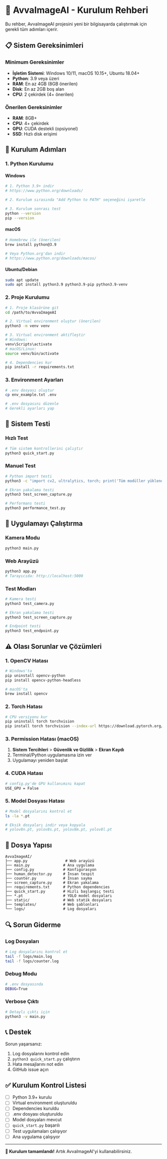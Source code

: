 # 🚀 AvvaImageAI - Kurulum Rehberi

Bu rehber, AvvaImageAI projesini yeni bir bilgisayarda çalıştırmak için gerekli tüm adımları içerir.

## 📋 Sistem Gereksinimleri

### Minimum Gereksinimler
- **İşletim Sistemi**: Windows 10/11, macOS 10.15+, Ubuntu 18.04+
- **Python**: 3.9 veya üzeri
- **RAM**: En az 4GB (8GB önerilen)
- **Disk**: En az 2GB boş alan
- **CPU**: 2 çekirdek (4+ önerilen)

### Önerilen Gereksinimler
- **RAM**: 8GB+
- **CPU**: 4+ çekirdek
- **GPU**: CUDA destekli (opsiyonel)
- **SSD**: Hızlı disk erişimi

## 🔧 Kurulum Adımları

### 1. Python Kurulumu

#### Windows
```bash
# 1. Python 3.9+ indir
# https://www.python.org/downloads/

# 2. Kurulum sırasında "Add Python to PATH" seçeneğini işaretle

# 3. Kurulum sonrası test
python --version
pip --version
```

#### macOS
```bash
# Homebrew ile (önerilen)
brew install python@3.9

# Veya Python.org'dan indir
# https://www.python.org/downloads/macos/
```

#### Ubuntu/Debian
```bash
sudo apt update
sudo apt install python3.9 python3.9-pip python3.9-venv
```

### 2. Proje Kurulumu

```bash
# 1. Proje klasörüne git
cd /path/to/AvvaImageAI

# 2. Virtual environment oluştur (önerilen)
python3 -m venv venv

# 3. Virtual environment aktifleştir
# Windows:
venv\Scripts\activate
# macOS/Linux:
source venv/bin/activate

# 4. Dependencies kur
pip install -r requirements.txt
```

### 3. Environment Ayarları

```bash
# .env dosyası oluştur
cp env_example.txt .env

# .env dosyasını düzenle
# Gerekli ayarları yap
```

## 🧪 Sistem Testi

### Hızlı Test
```bash
# Tüm sistem kontrollerini çalıştır
python3 quick_start.py
```

### Manuel Test
```bash
# Python import testi
python3 -c "import cv2, ultralytics, torch; print('Tüm modüller yüklendi!')"

# Ekran yakalama testi
python3 test_screen_capture.py

# Performans testi
python3 performance_test.py
```

## 🚀 Uygulamayı Çalıştırma

### Kamera Modu
```bash
python3 main.py
```

### Web Arayüzü
```bash
python3 app.py
# Tarayıcıda: http://localhost:5000
```

### Test Modları
```bash
# Kamera testi
python3 test_camera.py

# Ekran yakalama testi
python3 test_screen_capture.py

# Endpoint testi
python3 test_endpoint.py
```

## ⚠️ Olası Sorunlar ve Çözümleri

### 1. OpenCV Hatası
```bash
# Windows'ta
pip uninstall opencv-python
pip install opencv-python-headless

# macOS'ta
brew install opencv
```

### 2. Torch Hatası
```bash
# CPU versiyonu kur
pip uninstall torch torchvision
pip install torch torchvision --index-url https://download.pytorch.org/whl/cpu
```

### 3. Permission Hatası (macOS)
1. **Sistem Tercihleri** > **Güvenlik ve Gizlilik** > **Ekran Kaydı**
2. Terminal/Python uygulamasına izin ver
3. Uygulamayı yeniden başlat

### 4. CUDA Hatası
```bash
# config.py'de GPU kullanımını kapat
USE_GPU = False
```

### 5. Model Dosyası Hatası
```bash
# Model dosyalarını kontrol et
ls -la *.pt

# Eksik dosyaları indir veya kopyala
# yolov8n.pt, yolov8s.pt, yolov8m.pt, yolov8l.pt
```

## 📁 Dosya Yapısı

```
AvvaImageAI/
├── app.py                 # Web arayüzü
├── main.py               # Ana uygulama
├── config.py             # Konfigürasyon
├── human_detector.py     # İnsan tespit
├── counter.py            # İnsan sayma
├── screen_capture.py     # Ekran yakalama
├── requirements.txt      # Python dependencies
├── quick_start.py        # Hızlı başlangıç testi
├── *.pt                  # YOLO model dosyaları
├── static/               # Web statik dosyaları
├── templates/            # Web şablonları
└── logs/                 # Log dosyaları
```

## 🔍 Sorun Giderme

### Log Dosyaları
```bash
# Log dosyalarını kontrol et
tail -f logs/main.log
tail -f logs/counter.log
```

### Debug Modu
```bash
# .env dosyasında
DEBUG=True
```

### Verbose Çıktı
```bash
# Detaylı çıktı için
python3 -v main.py
```

## 📞 Destek

Sorun yaşarsanız:
1. Log dosyalarını kontrol edin
2. `python3 quick_start.py` çalıştırın
3. Hata mesajlarını not edin
4. GitHub issue açın

## ✅ Kurulum Kontrol Listesi

- [ ] Python 3.9+ kurulu
- [ ] Virtual environment oluşturuldu
- [ ] Dependencies kuruldu
- [ ] .env dosyası oluşturuldu
- [ ] Model dosyaları mevcut
- [ ] `quick_start.py` başarılı
- [ ] Test uygulamaları çalışıyor
- [ ] Ana uygulama çalışıyor

---

**🎉 Kurulum tamamlandı!** Artık AvvaImageAI'yi kullanabilirsiniz.
